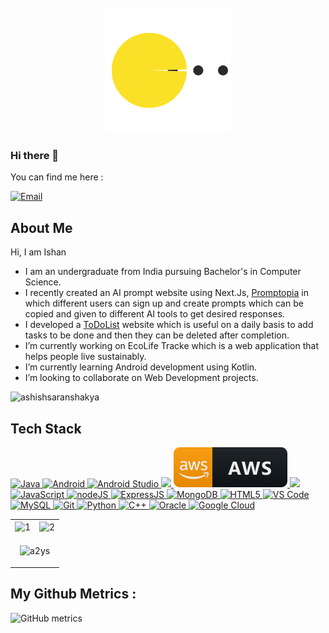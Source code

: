 <div align="center">
	<br>
	<img src="https://raw.githubusercontent.com/Aniket965/Aniket965/master/pacman.svg?sanitize=true" width="200" height="200">
</div>

### Hi there 👋

<!--IshanKapoor12/IshanKapoor12** is a ✨ _special_ ✨ repository because its `README.md` (this file) appears on your GitHub profile. -->

You can find me here :
<p align="left">
  <a href="mailto:kapoorishan05@gmail.com"><img title="Email" src="https://img.shields.io/badge/Gmail-D14836?style=for-the-badge&logo=gmail&logoColor=white"/></a>
</p>
  

## About Me
Hi, I am Ishan
- I am an undergraduate from India pursuing Bachelor's in Computer Science.
- I recently created an AI prompt website using Next.Js, <a href="https://github.com/IshanKapoor12/Project-Promptopia">Promptopia</a> in which different users can sign up and create prompts which can be copied and given to different AI tools to get desired responses.
- I developed a <a href="https://github.com/IshanKapoor12/To-Do-List">ToDoList</a> website which is useful on a daily basis to add tasks to be done and then they can be deleted after completion.
- I’m currently working on EcoLife Tracke which is a web application that helps people live sustainably.
- I’m currently learning Android development using Kotlin.
- I’m looking to collaborate on Web Development projects.
<!--- 🤔 I’m looking for help with ...
- 💬 Ask me about ...-->

<p align="left"> <img src="https://komarev.com/ghpvc/?username=ashishsaranshakya&label=Profile%20views&color=0e75b6&style=flat" alt="ashishsaranshakya" /> </p>

## Tech Stack

<p align="left">
<a href="#">
<img alt="Java" src="https://img.shields.io/badge/Java-ED8B00?style=for-the-badge&logo=openjdk&logoColor=white"/>
<img alt="Android" src="https://img.shields.io/badge/Android-3DDC84?style=for-the-badge&logo=android&logoColor=white" />
<img alt="Android Studio" src="https://img.shields.io/badge/Android_Studio-3DDC84?style=for-the-badge&logo=android-studio&logoColor=white" />
<img src="https://img.shields.io/badge/-Bootstrap-563D7C?style=flat&logo=bootstrap&logoColor=white">
<img src="https://raw.githubusercontent.com/8bithemant/8bithemant/master/svg/dev/services/aws.svg">
<img height="20" src="C:\Users\ISHAN\OneDrive\Ishan\next.png">
<br/>
<img alt="JavaScript" src="https://img.shields.io/badge/JavaScript-F7DF1E?style=for-the-badge&logo=javascript&logoColor=black"/>
<img alt='nodeJS' src="https://img.shields.io/badge/Node.js-43853D?style=for-the-badge&logo=node.js&logoColor=white"/>
<img alt="ExpressJS" src="https://img.shields.io/badge/Express.js-404D59?style=for-the-badge"/>
<img alt="MongoDB" src="https://img.shields.io/badge/MongoDB-4EA94B?style=for-the-badge&logo=mongodb&logoColor=white"/>
<img alt="HTML5" src="https://img.shields.io/badge/HTML5-E34F26?style=for-the-badge&logo=html5&logoColor=white"/>
<img alt="VS Code" src="https://img.shields.io/badge/Visual_Studio_Code-0078D4?style=for-the-badge&logo=visual%20studio%20code&logoColor=white" />
<br/>
<img alt='MySQL' src="https://img.shields.io/badge/SQL-MySQL?style=for-the-badge&logo=mysql&color=F29111"/>
<img alt="Git" src="https://img.shields.io/badge/GIT-E44C30?style=for-the-badge&logo=git&logoColor=white"/>
<img alt="Python" src="https://img.shields.io/badge/Python-3776AB?style=for-the-badge&logo=python&logoColor=white"/>
<img alt='C++' src="https://img.shields.io/badge/C%2B%2B-00599C?style=for-the-badge&logo=c%2B%2B&logoColor=white"/>
<img alt='Oracle' src="https://img.shields.io/badge/Oracle-F80000?style=for-the-badge&logo=Oracle&logoColor=white"/>
<img alt='Google Cloud' src="https://img.shields.io/badge/Google_Cloud-4285F4?style=for-the-badge&logo=google-cloud&logoColor=white"/>
</a>
</p>

<table> 
  <tr>
    <td><img src="https://github-readme-stats.vercel.app/api?username=IshanKapoor12&theme=radical&show_icons=true&include_all_commits=true&count_private=true"  display=block width=100% height=auto alt="1"></td>
    <td><img src="https://github-readme-stats.vercel.app/api/top-langs/?username=ashishsaranshakya&theme=radical&layout=compact&hide=Jupyter%20Notebook"  display=block height=190 align="center" alt="2"></td>
   </tr>
  <tr>
    <td colspan="2">
    <p align="center">
      <p align="center"><img align="center" src="https://github-profile-summary-cards.vercel.app/api/cards/profile-details?username=IshanKapoor12&theme=dracula" alt="a2ys" /></p>
    </p>
  </td>
  </tr>
</table>

## My Github Metrics :
![GitHub metrics](https://metrics.lecoq.io/IshanKapoor12)  
